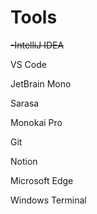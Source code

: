 # Tools

~~-IntelliJ IDEA~~

VS Code

JetBrain Mono

Sarasa

Monokai Pro

Git

Notion

Microsoft Edge

Windows Terminal
